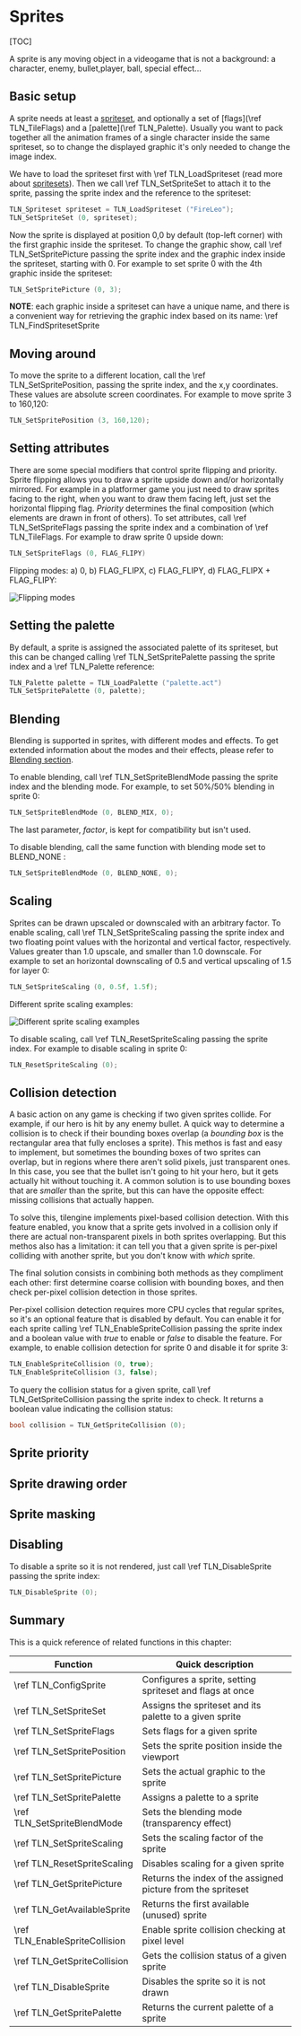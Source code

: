 # Sprites

[TOC]

A sprite is any moving object in a videogame that is not a background: a character, enemy, bullet,player, ball, special effect...

## Basic setup
A sprite needs at least a [spriteset](spritesets.md), and optionally a set of [flags](\ref TLN_TileFlags) and a [palette](\ref TLN_Palette). Usually you want to pack together all the animation frames of a single character inside the same spriteset, so to change the displayed graphic it's only needed to change the image index.

We have to load the spriteset first with \ref TLN_LoadSpriteset (read more about [spritesets](spritesets.md)). Then we call \ref TLN_SetSpriteSet to attach it to the sprite, passing the sprite index and the reference to the spriteset:
```c
TLN_Spriteset spriteset = TLN_LoadSpriteset ("FireLeo");
TLN_SetSpriteSet (0, spriteset);
```
Now the sprite is displayed at position 0,0 by default (top-left corner) with the first graphic inside the spriteset. To change the graphic show, call \ref TLN_SetSpritePicture passing the sprite index and the graphic index inside the spriteset, starting with 0. For example to set sprite 0 with the 4th graphic inside the spriteset:
```c
TLN_SetSpritePicture (0, 3);
```
**NOTE**: each graphic inside a spriteset can have a unique name, and there is a convenient way for retrieving the graphic index based on its name: \ref TLN_FindSpritesetSprite

## Moving around
To move the sprite to a different location, call the \ref TLN_SetSpritePosition, passing the sprite index, and the x,y coordinates. These values are absolute screen coordinates. For example to move sprite 3 to 160,120:
```c
TLN_SetSpritePosition (3, 160,120);
```
## Setting attributes
There are some special modifiers that control sprite flipping and priority. Sprite flipping allows you to draw a sprite upside down and/or horizontally mirrored. For example in a platformer game you just need to draw sprites facing to the right, when you want to draw them facing left, just set the horizontal flipping flag. *Priority* determines the final composition (which elements are drawn in front of others). To set attributes, call \ref TLN_SetSpriteFlags passing the sprite index and a combination of \ref TLN_TileFlags. For example to draw sprite 0 upside down:
```c
TLN_SetSpriteFlags (0, FLAG_FLIPY)
```
Flipping modes: a) 0, b) FLAG_FLIPX, c) FLAG_FLIPY, d) FLAG_FLIPX + FLAG_FLIPY:

![Flipping modes](img/sprite_flags.png)

## Setting the palette
By default, a sprite is assigned the associated palette of its spriteset, but this can be changed calling \ref TLN_SetSpritePalette passing the sprite index and a \ref TLN_Palette reference:
```c
TLN_Palette palette = TLN_LoadPalette ("palette.act")
TLN_SetSpritePalette (0, palette);
```

## Blending
Blending is supported in sprites, with different modes and effects. To get extended information about the modes and their effects, please refer to [Blending section](blending.md).

To enable blending, call \ref TLN_SetSpriteBlendMode passing the sprite index and the blending mode. For example, to set 50%/50% blending in sprite 0:
```c
TLN_SetSpriteBlendMode (0, BLEND_MIX, 0);
```
The last parameter, *factor*, is kept for compatibility but isn't used.

To disable blending, call the same function with blending mode set to BLEND_NONE :
```c
TLN_SetSpriteBlendMode (0, BLEND_NONE, 0);
```

## Scaling
Sprites can be drawn upscaled or downscaled with an arbitrary factor. To enable scaling, call \ref TLN_SetSpriteScaling passing the sprite index and two floating point values with the horizontal and vertical factor, respectively. Values greater than 1.0 upscale, and smaller than 1.0 downscale. For example to set an horizontal downscaling of 0.5 and vertical upscaling of 1.5 for layer 0:
```c
TLN_SetSpriteScaling (0, 0.5f, 1.5f);
```
Different sprite scaling examples:

![Different sprite scaling examples](img/sprite_scaling.png)

To disable scaling, call \ref TLN_ResetSpriteScaling passing the sprite index. For example to disable scaling in sprite 0:
```c
TLN_ResetSpriteScaling (0);
```

## Collision detection
A basic action on any game is checking if two given sprites collide. For example, if our hero is hit by any enemy bullet. A quick way to determine a collision is to check if their bounding boxes overlap (a *bounding box* is the rectangular area that fully encloses a sprite). This methos is fast and easy to implement, but sometimes the bounding boxes of two sprites can overlap, but in regions where there aren't solid pixels, just transparent ones. In this case, you see that the bullet isn't going to hit your hero, but it gets actually hit without touching it. A common solution is to use bounding boxes that are *smaller* than the sprite, but this can have the opposite effect: missing collisions that actually happen.

To solve this, tilengine implements pixel-based collision detection. With this feature enabled, you know that a sprite gets involved in a collision only if there are actual non-transparent pixels in both sprites overlapping. But this methos also has a limitation: it can tell you that a given sprite is per-pixel colliding with another sprite, but you don't know with *which* sprite.

The final solution consists in combining both methods as they compliment each other: first determine coarse collision with bounding boxes, and then check per-pixel collision detection in those sprites.

Per-pixel collision detection requires more CPU cycles that regular sprites, so it's an optional feature that is disabled by default. You can enable it for each sprite calling \ref TLN_EnableSpriteCollision passing the sprite index and a boolean value with *true* to enable or *false* to disable the feature. For example, to enable collision detection for sprite 0 and disable it for sprite 3:
```c
TLN_EnableSpriteCollision (0, true);
TLN_EnableSpriteCollision (3, false);
```
To query the collision status for a given sprite, call \ref TLN_GetSpriteCollision passing the sprite index to check. It returns a boolean value indicating the collision status:
```c
bool collision = TLN_GetSpriteCollision (0);
```

## Sprite priority

## Sprite drawing order

## Sprite masking

## Disabling
To disable a sprite so it is not rendered, just call \ref TLN_DisableSprite passing the sprite index:
```c
TLN_DisableSprite (0);
```

## Summary
This is a quick reference of related functions in this chapter:

|Function                        | Quick description
|--------------------------------|-------------------------------------
|\ref TLN_ConfigSprite           |Configures a sprite, setting spriteset and flags at once
|\ref TLN_SetSpriteSet           |Assigns the spriteset and its palette to a given sprite
|\ref TLN_SetSpriteFlags         |Sets flags for a given sprite
|\ref TLN_SetSpritePosition      |Sets the sprite position inside the viewport
|\ref TLN_SetSpritePicture       |Sets the actual graphic to the sprite
|\ref TLN_SetSpritePalette       |Assigns a palette to a sprite
|\ref TLN_SetSpriteBlendMode     |Sets the blending mode (transparency effect)
|\ref TLN_SetSpriteScaling       |Sets the scaling factor of the sprite
|\ref TLN_ResetSpriteScaling     |Disables scaling for a given sprite
|\ref TLN_GetSpritePicture       |Returns the index of the assigned picture from the spriteset
|\ref TLN_GetAvailableSprite     |Returns the first available (unused) sprite
|\ref TLN_EnableSpriteCollision  |Enable sprite collision checking at pixel level
|\ref TLN_GetSpriteCollision     |Gets the collision status of a given sprite
|\ref TLN_DisableSprite          |Disables the sprite so it is not drawn
|\ref TLN_GetSpritePalette       |Returns the current palette of a sprite
